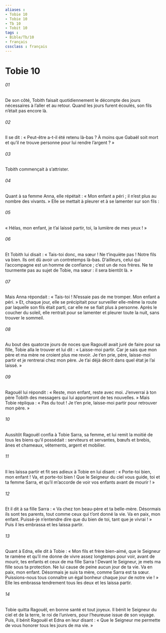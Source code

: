 ```yaml
---
aliases : 
- Tobie 10
- Tobie 10
- Tb 10
- Tobit 10
tags : 
- Bible/Tb/10
- français
cssclass : français
---
```


# Tobie 10

###### 01
De son côté, Tobith faisait quotidiennement le décompte des jours nécessaires à l’aller et au retour. Quand les jours furent écoulés, son fils n’était pas encore là.
###### 02
Il se dit : « Peut-être a-t-il été retenu là-bas ? À moins que Gabaël soit mort et qu’il ne trouve personne pour lui rendre l’argent ? »
###### 03
Tobith commençait à s’attrister.
###### 04
Quant à sa femme Anna, elle répétait : « Mon enfant a péri ; il n’est plus au nombre des vivants. » Elle se mettait à pleurer et à se lamenter sur son fils :
###### 05
« Hélas, mon enfant, je t’ai laissé partir, toi, la lumière de mes yeux ! »
###### 06
Et Tobith lui disait : « Tais-toi donc, ma sœur ! Ne t’inquiète pas ! Notre fils va bien. Ils ont dû avoir un contretemps là-bas. D’ailleurs, celui qui l’accompagne est un homme de confiance ; c’est un de nos frères. Ne te tourmente pas au sujet de Tobie, ma sœur : il sera bientôt là. »
###### 07
Mais Anna répondait : « Tais-toi ! N’essaie pas de me tromper. Mon enfant a péri. » Et, chaque jour, elle se précipitait pour surveiller elle-même la route par laquelle son fils était parti, car elle ne se fiait plus à personne. Après le coucher du soleil, elle rentrait pour se lamenter et pleurer toute la nuit, sans trouver le sommeil.
###### 08
Au bout des quatorze jours de noces que Ragouël avait juré de faire pour sa fille, Tobie alla le trouver et lui dit : « Laisse-moi partir. Car je sais que mon père et ma mère ne croient plus me revoir. Je t’en prie, père, laisse-moi partir et je rentrerai chez mon père. Je t’ai déjà décrit dans quel état je l’ai laissé. »
###### 09
Ragouël lui répondit : « Reste, mon enfant, reste avec moi. J’enverrai à ton père Tobith des messagers qui lui apporteront de tes nouvelles. » Mais Tobie répliqua : « Pas du tout ! Je t’en prie, laisse-moi partir pour retrouver mon père. »
###### 10
Aussitôt Ragouël confia à Tobie Sarra, sa femme, et lui remit la moitié de tous les biens qu’il possédait : serviteurs et servantes, bœufs et brebis, ânes et chameaux, vêtements, argent et mobilier.
###### 11
Il les laissa partir et fit ses adieux à Tobie en lui disant : « Porte-toi bien, mon enfant ! Va, et porte-toi bien ! Que le Seigneur du ciel vous guide, toi et ta femme Sarra, et qu’il m’accorde de voir vos enfants avant de mourir ! »
###### 12
Et il dit à sa fille Sarra : « Va chez ton beau-père et ta belle-mère. Désormais ils sont tes parents, tout comme ceux qui t’ont donné la vie. Va en paix, mon enfant. Puissé-je n’entendre dire que du bien de toi, tant que je vivrai ! » Puis il les embrassa et les laissa partir.
###### 13
Quant à Edna, elle dit à Tobie : « Mon fils et frère bien-aimé, que le Seigneur te ramène et qu’il me donne de vivre assez longtemps pour voir, avant de mourir, tes enfants et ceux de ma fille Sarra ! Devant le Seigneur, je mets ma fille sous ta protection. Ne lui cause de peine aucun jour de ta vie. Va en paix, mon enfant. Désormais je suis ta mère, comme Sarra est ta sœur. Puissions-nous tous connaître un égal bonheur chaque jour de notre vie ! » Elle les embrassa tendrement tous les deux et les laissa partir.
###### 14
Tobie quitta Ragouël, en bonne santé et tout joyeux. Il bénit le Seigneur du ciel et de la terre, le roi de l’univers, pour l’heureuse issue de son voyage. Puis, il bénit Ragouël et Edna en leur disant : « Que le Seigneur me permette de vous honorer tous les jours de ma vie. »
